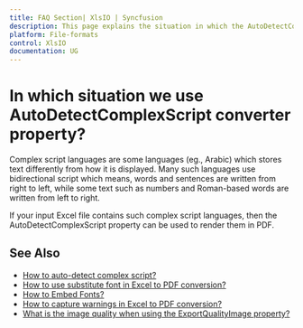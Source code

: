 ```yaml
---
title: FAQ Section| XlsIO | Syncfusion
description: This page explains the situation in which the AutoDetectComplexScript converter property in XlsIO can be used.
platform: File-formats
control: XlsIO
documentation: UG
---
```


# In which situation we use AutoDetectComplexScript converter property?

Complex script languages are some languages (eg., Arabic) which stores text differently from how it is displayed. Many such languages use bidirectional script which means, words and sentences are written from right to left, while some text such as numbers and Roman-based words are written from left to right. 

If your input Excel file contains such complex script languages, then the AutoDetectComplexScript property can be used to render them in PDF.

## See Also

* [How to auto-detect complex script?](https://help.syncfusion.com/file-formats/xlsio/excel-to-pdf-converter-settings#auto-detect-complex-script)
* [How to use substitute font in Excel to PDF conversion?](https://help.syncfusion.com/file-formats/xlsio/excel-to-pdf-conversion#substitute-font-in-excel-to-pdf-conversion)
* [How to Embed Fonts?](https://help.syncfusion.com/file-formats/xlsio/excel-to-pdf-converter-settings#embed-fonts)
* [How to capture warnings in Excel to PDF conversion?](https://help.syncfusion.com/file-formats/xlsio/excel-to-pdf-converter-settings#capture-warnings-in-excel-to-pdf-conversion)
* [What is the image quality when using the ExportQualityImage property?](https://help.syncfusion.com/file-formats/xlsio/faqs/what-is-the-image-quality-when-using-the-exportqualityimage-property)


